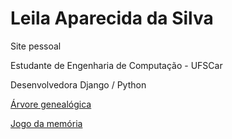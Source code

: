 # Leila Aparecida da Silva
Site pessoal

Estudante de Engenharia de Computação - UFSCar

Desenvolvedora Django / Python

[Árvore genealógica](/familytree)

[Jogo da memória](/AnimalCrossingMemoryGame)
